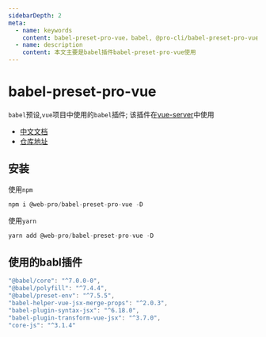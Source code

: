 ```yaml
---
sidebarDepth: 2
meta:
  - name: keywords
    content: babel-preset-pro-vue，babel, @pro-cli/babel-preset-pro-vue, pro-vue
  - name: description
    content: 本文主要是babel插件babel-preset-pro-vue使用
---
```


# babel-preset-pro-vue

`babel`预设,`vue`项目中使用的`babel`插件; 该插件在[vue-server](https://www.npmjs.com/package/@web-pro/vue-server)中使用

- [中文文档](https://webxiaoma.github.io/project-cli/docs/blogs/babel/babel-preset-pro-vue)
- [仓库地址](https://github.com/webxiaoma/project-cli/blob/master/packages/babel/babel-preset-pro-vue)



## 安装

使用`npm`

```js
npm i @web-pro/babel-preset-pro-vue -D
```

使用`yarn`

```js
yarn add @web-pro/babel-preset-pro-vue -D
```


## 使用的babl插件

```js
"@babel/core": "^7.0.0-0",
"@babel/polyfill": "^7.4.4",
"@babel/preset-env": "^7.5.5",
"babel-helper-vue-jsx-merge-props": "^2.0.3",
"babel-plugin-syntax-jsx": "^6.18.0",
"babel-plugin-transform-vue-jsx": "^3.7.0",
"core-js": "^3.1.4"
```